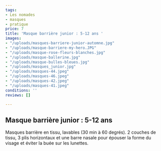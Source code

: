 ```yaml
---
tags:
- Les nomades
- masques
- pratique
price: 7
title: 'Masque barrière junior : 5-12 ans '
images:
- "/uploads/masques-barriere-junior-automne.jpg"
- "/uploads/masque-barriere-my-hero.JPG"
- "/uploads/masque-rose-fleurs-blanches.jpg"
- "/uploads/masque-ballerine.jpg"
- "/uploads/masque-bulles-bleues.jpg"
- "/uploads/masques_junior.jpg"
- "/uploads/masques-44.jpeg"
- "/uploads/masques-46.jpeg"
- "/uploads/masques-42.jpeg"
- "/uploads/masques-41.jpeg"
conditions: ''
reviews: []

---
```

## Masque barrière junior : 5-12 ans

Masques barrière en tissu, lavables (30 min à 60 degrés). 2 couches de tissu, 3 plis horizontaux et une barre nasale pour épouser la forme du visage et éviter la buée sur les lunettes.